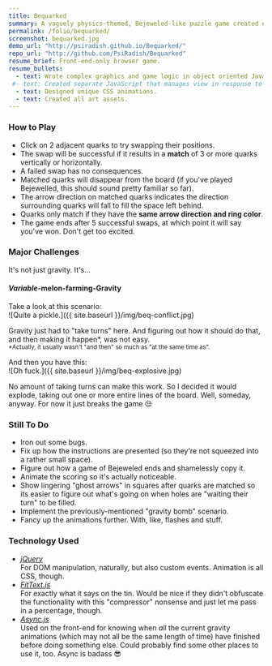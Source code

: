 ```yaml
---
title: Bequarked
summary: A vaguely physics-themed, Bejeweled-like puzzle game created entirely in front end Javascript, CSS, and HTML.
permalink: /folio/bequarked/
screenshot: bequarked.jpg
demo_url: "http://psiradish.github.io/Bequarked/"
repo_url: "http://github.com/PsiRadish/Bequarked"
resume_brief: Front-end-only browser game.
resume_bullets:
  - text: Wrote complex graphics and game logic in object oriented JavaScript.
 #- text: Created separate JavaScript that manages view in response to events fired by game logic.
  - text: Designed unique CSS animations.
  - text: Created all art assets.
---
```


### How to Play

+ Click on 2 adjacent quarks to try swapping their positions.
+ The swap will be successful if it results in a **match** of 3 or more quarks vertically or horizontally.
+ A failed swap has no consequences.
+ Matched quarks will disappear from the board (if you've played Bejewelled, this should sound pretty familiar so far).
+ The arrow direction on matched quarks indicates the direction surrounding quarks will fall to fill the space left behind.
+ Quarks only match if they have the **same arrow direction and ring color**.
+ The game ends after 5 successful swaps, at which point it will say you've won. Don't get too excited.

### Major Challenges

It's not just gravity.  It's...

#### *Variable*-melon-farming-Gravity

Take a look at this scenario:  
![Quite a pickle.]({{ site.baseurl }}/img/beq-conflict.jpg)  

Gravity just had to "take turns" here. And figuring out how it should do that, and then making it happen*, was not easy.  
<small>*Actually, it usually wasn't "and then" so much as "at the same time as".</small>  

And then you have this:  
![Oh fuck.]({{ site.baseurl }}/img/beq-explosive.jpg)  

No amount of taking turns can make this work. So I decided it would explode, taking out one or more entire lines of the board. Well, someday, anyway. For now it just breaks the game :unamused:  

### Still To Do

+ Iron out some bugs.
+ Fix up how the instructions are presented (so they're not squeezed into a rather small space).
+ Figure out how a game of Bejeweled ends and shamelessly copy it.
+ Animate the scoring so it's actually noticeable.
+ Show lingering "ghost arrows" in squares after quarks are matched so its easier to figure out what's going on when holes are "waiting their turn" to be filled.
+ Implement the previously-mentioned "gravity bomb" scenario.
+ Fancy up the animations further. With, like, flashes and stuff.

### Technology Used

+ *[jQuery](http://jquery.com/ "write less, do more.")*  
  For DOM manipulation, naturally, but also custom events. Animation is all CSS, though.
+ *[FitText.js](http://fittextjs.com/ "A jQuery plugin for inflating web type")*  
  For exactly what it says on the tin. Would be nice if they didn't obfuscate the functionality with this "compressor" nonsense and just let me pass in a percentage, though.
+ *[Async.js](https://github.com/caolan/async "Higher-order functions and common patterns for asynchronous code")*  
  Used on the front-end for knowing when *all* the current gravity animations (which may not all be the same length of time) have finished before doing something else. Could probably find some other places to use it, too. Async is badass :sunglasses:  

